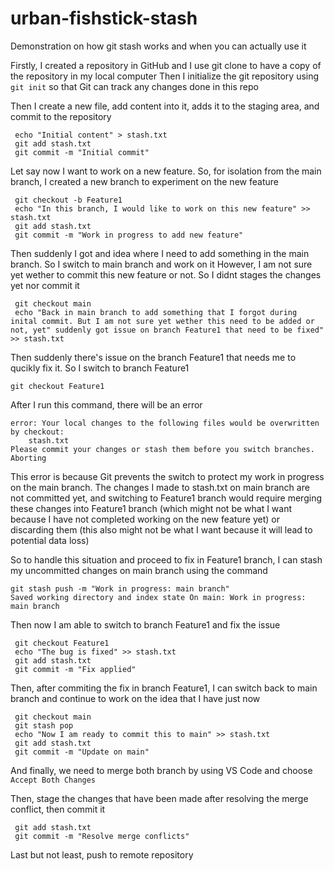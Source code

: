 # urban-fishstick-stash

Demonstration on how git stash works and when you can actually use it

Firstly, I created a repository in GitHub and I use git clone to have a copy of the repository in my local computer
Then I initialize the git repository using ```git init``` so that Git can track any changes done in this repo

Then I create a new file, add content into it, adds it to the staging area, and commit to the repository
```
 echo "Initial content" > stash.txt
 git add stash.txt
 git commit -m "Initial commit"
```

Let say now I want to work on a new feature. So, for isolation from the main branch, I created a new branch to experiment on the new feature
```
 git checkout -b Feature1
 echo "In this branch, I would like to work on this new feature" >> stash.txt
 git add stash.txt
 git commit -m "Work in progress to add new feature"
```

Then suddenly I got and idea where I need to add something in the main branch. So I switch to main branch and work on it
However, I am not sure yet wether to commit this new feature or not. So I didnt stages the changes yet nor commit it
```
 git checkout main
 echo "Back in main branch to add something that I forgot during inital commit. But I am not sure yet wether this need to be added or not, yet" suddenly got issue on branch Feature1 that need to be fixed" >> stash.txt
```

Then suddenly there's issue on the branch Feature1 that needs me to qucikly fix it. So I switch to branch Feature1
```
git checkout Feature1
```
After I run this command, there will be an error
```
error: Your local changes to the following files would be overwritten by checkout:
	stash.txt
Please commit your changes or stash them before you switch branches.
Aborting
```
This error is because Git prevents the switch to protect my work in progress on the main branch. The changes I made to stash.txt on main branch are not committed yet, and switching to Feature1 branch would require merging these changes into Feature1 branch (which might not be what I want because I have not completed working on the new feature yet) or discarding them (this also might not be what I want because it will lead to potential data loss)

So to handle this situation and proceed to fix in Feature1 branch, I can stash my uncommitted changes on main branch using the command 
```
git stash push -m "Work in progress: main branch"
Saved working directory and index state On main: Work in progress: main branch
```

Then now I am able to switch to branch Feature1 and fix the issue
```
 git checkout Feature1
 echo "The bug is fixed" >> stash.txt
 git add stash.txt
 git commit -m "Fix applied"
```

Then, after commiting the fix in branch Feature1, I can switch back to main branch and continue to work on the idea that I have just now
```
 git checkout main
 git stash pop
 echo "Now I am ready to commit this to main" >> stash.txt
 git add stash.txt
 git commit -m "Update on main"
```

And finally, we need to merge both branch by using VS Code and choose ```Accept Both Changes```

Then, stage the changes that have been made after resolving the merge conflict, then commit it
```
 git add stash.txt
 git commit -m "Resolve merge conflicts"
```
Last but not least, push to remote repository 





